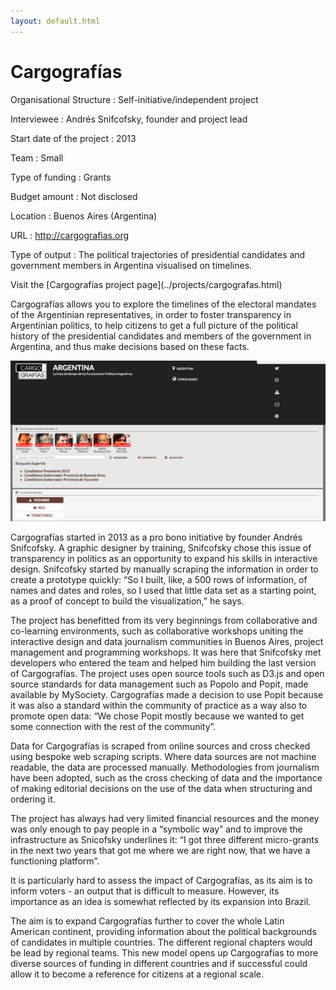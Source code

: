 ```yaml
---
layout: default.html
---
```


# Cargografías

<div class="panel panel-default">
<div class="panel-body">
Organisational Structure
:   Self-initiative/independent project

Interviewee
:   Andrés Snifcofsky, founder and project lead

Start date of the project
:   2013

Team
:   Small

Type of funding
:   Grants

Budget amount
:   Not disclosed

Location
:   Buenos Aires (Argentina)

URL
:   http://cargografias.org

Type of output
:   The political trajectories of presidential candidates and government members in Argentina visualised on timelines.

</div>
<div class="panel-footer">Visit the [Cargografías project page](../projects/cargografas.html)</div>
</div>

Cargografías allows you to explore the timelines of the electoral mandates of the Argentinian representatives, in order to foster transparency in Argentinian politics, to help citizens to get a full picture of the political history of the presidential candidates and members of the government in Argentina, and thus make decisions based on these facts.

![](cargografias.png)

Cargografías started in 2013 as a pro bono initiative by founder Andrés Snifcofsky. A graphic designer by training, Snifcofsky chose this issue of transparency in politics as an opportunity to expand his skills in interactive design. Snifcofsky started by manually scraping the information in order to create a prototype quickly: “So I built, like, a 500 rows of information, of names and dates and roles, so I used that little data set as a starting point, as a proof of concept to build the visualization,” he says.

The project has benefitted from its very beginnings from collaborative and co-learning environments, such as collaborative workshops uniting the interactive design and data journalism communities in Buenos Aires, project management and programming workshops. It was here that Snifcofsky met developers who entered the team and helped him building the last version of Cargografías. The project uses open source tools such as D3.js and open source standards for data management such as Popolo and Popit, made available by MySociety. Cargografías made a decision to use Popit because it was also a standard within the community of practice as a way also to promote open data: “We chose Popit mostly because we wanted to get some connection with the rest of the community”.

Data for Cargografías is scraped from online sources and cross checked using bespoke web scraping scripts. Where data sources are not machine readable, the data are processed manually. Methodologies from journalism have been adopted, such as the cross checking of data and the importance of making editorial decisions on the use of the data when structuring and ordering it.

The project has always had very limited financial resources and the money was only enough to pay people in a “symbolic way” and to improve the infrastructure as Snicofsky underlines it: “I got three different micro-grants in the next two years that got me where we are right now, that we have a functioning platform”.
 
It is particularly hard to assess the impact of Cargografías, as its aim is to inform voters - an output that is difficult to measure. However, its importance as an idea is somewhat reflected by its expansion into Brazil.
 
The aim is to expand Cargografías further to cover the whole Latin American continent, providing information about the political backgrounds of candidates in multiple countries. The different regional chapters would be lead by regional teams. This new model opens up Cargografías to more diverse sources of funding in different countries and if successful could allow it to become a reference for citizens at a regional scale.
